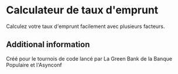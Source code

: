 # Calculateur de taux d'emprunt

Calculez votre taux d'emprunt facilement avec plusieurs facteurs.

## Additional information

Créé pour le tournois de code lancé par La Green Bank de la Banque Populaire et l'Asynconf
